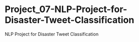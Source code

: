# Project_07-NLP-Project-for-Disaster-Tweet-Classification
NLP Project for Disaster Tweet Classification
